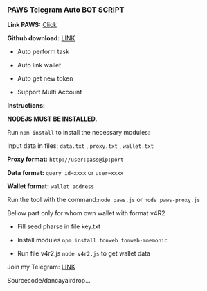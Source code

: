 ### PAWS Telegram Auto BOT SCRIPT

**Link PAWS:** [Click](https://t.me/PAWSOG_bot/PAWS?startapp=C6lMzxJz)

**Github download:** [LINK](https://github.com/codenewinsight/PAWS-Telegram-Bot)

- Auto perform task

- Auto link wallet

- Auto get new token

- Support Multi Account




**Instructions:**

**NODEJS MUST BE INSTALLED.**

Run `npm install` to install the necessary modules:

Input data in files: `data.txt` , `proxy.txt` , `wallet.txt`

**Proxy format:** `http://user:pass@ip:port`

**Data format:** `query_id=xxxx` or `user=xxxx`

**Wallet format:** `wallet address`

Run the tool with the command:`node paws.js` or `node paws-proxy.js`




Bellow part only for whom own wallet with format v4R2

- Fill seed pharse in file key.txt

- Install modules `npm install tonweb tonweb-mnemonic`

- Run file v4r2.js `node v4r2.js` to get wallet data




Join my Telegram: [LINK](https://t.me/scriptsharing)

Sourcecode/dancayairdrop...
